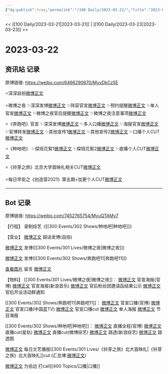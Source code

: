 ```yaml
---
{"dg-publish":true,"permalink":"/100 Daily/2023-03-22/","title":"2023-03-22","created":"2023-03-23T12:51:25.964+08:00","updated":"2023-04-11T14:46:31.957+08:00"}
---
```



<< [[100 Daily/2023-03-21\|2023-03-21]] | [[100 Daily/2023-03-23\|2023-03-23]] >>

# 2023-03-22

## 资讯站 记录

原博链接: https://weibo.com/6466290670/MyvDkCz5E

⭐深深自拍[微博正文](https://m.weibo.cn/6466290670/4882026073951655)

⭐微博之夜
✨深深发博[微博正文](https://m.weibo.cn/6466290670/4882048068881392)
✨阵容官宣[微博正文](https://m.weibo.cn/6466290670/4882057464121396)
✨预约提醒[微博正文](https://m.weibo.cn/6466290670/4882052707517029)
✨单人官宣[微博正文](https://m.weibo.cn/6466290670/4882049955008152)
✨微博之夜官后提醒[微博正文](https://m.weibo.cn/6466290670/4882195641274145)
✨微博之夜注意事项[微博正文](https://m.weibo.cn/6466290670/4882198950060294)

⭐《奔跑吧》官宣
✨深深发博[微博正文](https://m.weibo.cn/6466290670/4882107607023688)
✨多人口播[微博正文](https://m.weibo.cn/6466290670/4882097124935354)
✨海报官宣[微博正文](https://m.weibo.cn/6466290670/4882099510709283)
✨官博转发[微博正文](https://m.weibo.cn/6466290670/4882140754612918)
✨其他宣传1[微博正文](https://m.weibo.cn/6466290670/4882111553601539)
✨其他宣传2[微博正文](https://m.weibo.cn/6466290670/4882112932746989)
✨口播个人CUT[微博正文](https://m.weibo.cn/6466290670/4882107095321750)

⭐《种地吧》
✨探班花絮1[微博正文](https://m.weibo.cn/6466290670/4882081660274891)
✨探班花絮2[微博正文](https://m.weibo.cn/6466290670/4882082265039625)
✨直播个人CUT[微博正文](https://m.weibo.cn/6466290670/4882074995002672)

⭐《铃芽之旅》北京大学首映礼相关CUT[微博正文](https://m.weibo.cn/6466290670/4882072105127691)

⭐每日早安之《创造营2021》第五期+加更个人CUT[微博正文](https://m.weibo.cn/6466290670/4882010482675311)

---
## Bot 记录

原博链接: https://weibo.com/7452765754/MyuQTAMy7

【行程】
录制综艺《[[300 Events/302 Shows/种地吧\|种地吧]]》

【营业】
[微博正文](https://weibo.com/1736988591/4882020108600111) 超话发博(自拍)

[微博正文](https://weibo.com/1736988591/4882046293643636) 发博([[300 Events/301 Lives/微博之夜\|微博之夜]])

[微博正文](https://weibo.com/1736988591/4882106692406777) 发博([[300 Events/302 Shows/奔跑吧11\|奔跑吧11]])

[查看图片](https://wx2.sinaimg.cn/large/0088n2Pggy1hc903e8zxrj30ui0u0go1.jpg) 留言 [微博正文](https://weibo.com/1736988591/4881336039640029)

【物料】
[[300 Events/301 Lives/微博之夜\|微博之夜]]：
[微博正文](https://weibo.com/1677969704/4882056394310083) 官宣海报(官博)
[微博正文](https://weibo.com/1266269835/4882046646485105) 官宣海报(新浪音乐)
[微博正文](https://weibo.com/5248300719/4882183083267607) 官后粉丝团邀请函结果公示
[微博正文](https://weibo.com/5248300719/4882194860869748) 官后开设活动群通知

[[300 Events/302 Shows/奔跑吧11\|奔跑吧11]]：
[微博正文](https://weibo.com/5242381821/4882095412874168) 官宣口播(官博)
[微博正文](https://weibo.com/5594216204/4882097393107799) 官宣口播(中国蓝TV)
[微博正文](https://weibo.com/6466290670/4882107095321750) 官宣口播cut
[微博正文](https://weibo.com/5242381821/4882097985031994) 单人海报
[微博正文](https://weibo.com/5242381821/4882106708136361) 节目海报

[[300 Events/302 Shows/种地吧\|种地吧]]：
[微博正文](https://weibo.com/7781218487/4882023153667671) 直播全程(官博)
[微博正文](https://weibo.com/6466290670/4882074995002672) 直播cut(星轨)
[微博正文](https://weibo.com/2110705772/4882076677703930) 直播cut(微博综艺)
[微博正文](https://weibo.com/1878335471/4882076556067845) 路透(新浪综艺)
[微博正文](https://weibo.com/3199780861/4882088493056701) 路透图

[微博正文](https://weibo.com/6466290670/4882072105127691) 每日文艺播报[[300 Events/301 Lives/《铃芽之旅》北大首映礼\|《铃芽之旅》北大首映礼]]cut
(汇总博:[微博正文](https://weibo.com/7452765754/4880347558842366))

[微博正文](https://weibo.com/5977036090/4882097573986545) 为伯远 打call[[400 Topics/口播\|口播]]
